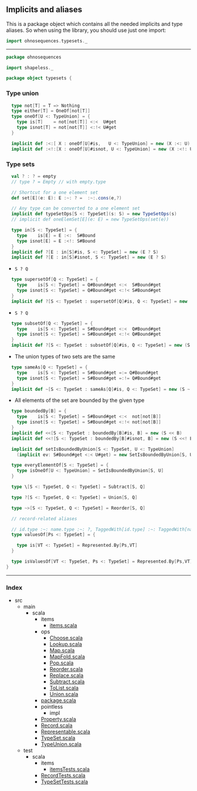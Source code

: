 
## Implicits and aliases

This is a package object which contains all the needed implicits and type aliases. So when using the library, you should use just one import:

```scala
import ohnosequences.typesets._
```

------


```scala
package ohnosequences

import shapeless._

package object typesets {
```

### Type union

```scala
  type not[T] = T => Nothing
  type either[T] = OneOf[not[T]]
  type oneOf[U <: TypeUnion] = { 
    type is[T]    = not[not[T]] <:<  U#get
    type isnot[T] = not[not[T]] <:!< U#get
  }

  implicit def :<:[ X : oneOf[U]#is,   U <: TypeUnion] = new (X :<: U)
  implicit def :<!:[X : oneOf[U]#isnot, U <: TypeUnion] = new (X :<!: U)
```

### Type sets

```scala
  val ? : ? = empty
  // type ? = Empty // with empty.type

  // Shortcut for a one element set 
  def set[E](e: E): E :~: ? =  :~:.cons(e,?)

  // Any type can be converted to a one element set
  implicit def typeSetOps[S <: TypeSet](s: S) = new TypeSetOps(s)
  // implicit def oneElemSet[E](e: E) = new TypeSetOps(set(e))

  type in[S <: TypeSet] = { 
    type    is[E] = E :<:  S#Bound
    type isnot[E] = E :<!: S#Bound
  }
  implicit def ?[E : in[S]#is, S <: TypeSet] = new (E ? S)
  implicit def ?[E : in[S]#isnot, S <: TypeSet] = new (E ? S)
```

- `S ? Q`

```scala
  type supersetOf[Q <: TypeSet] = { 
    type    is[S <: TypeSet] = Q#Bound#get <:<  S#Bound#get
    type isnot[S <: TypeSet] = Q#Bound#get <:!< S#Bound#get
  }
  implicit def ?[S <: TypeSet : supersetOf[Q]#is, Q <: TypeSet] = new (S ? Q)
```

- `S ? Q`

```scala
  type subsetOf[Q <: TypeSet] = { 
    type    is[S <: TypeSet] = S#Bound#get <:<  Q#Bound#get
    type isnot[S <: TypeSet] = S#Bound#get <:!< Q#Bound#get
  }
  implicit def ?[S <: TypeSet : subsetOf[Q]#is, Q <: TypeSet] = new (S ? Q)
```

- The union types of two sets are the same

```scala
  type sameAs[Q <: TypeSet] = { 
    type    is[S <: TypeSet] = S#Bound#get =:= Q#Bound#get
    type isnot[S <: TypeSet] = S#Bound#get =:!= Q#Bound#get
  }
  implicit def ~[S <: TypeSet : sameAs[Q]#is, Q <: TypeSet] = new (S ~ Q)
```

- All elements of the set are bounded by the given type

```scala
  type boundedBy[B] = { 
    type    is[S <: TypeSet] = S#Bound#get <:<  not[not[B]]
    type isnot[S <: TypeSet] = S#Bound#get <:!< not[not[B]]
  }
  implicit def <<[S <: TypeSet : boundedBy[B]#is, B] = new (S << B)
  implicit def <<![S <: TypeSet : boundedBy[B]#isnot, B] = new (S <<! B)

  implicit def setIsBoundedByUnion[S <: TypeSet, U <: TypeUnion]
    (implicit ev: S#Bound#get <:< U#get) = new SetIsBoundedByUnion[S, U]

  type everyElementOf[S <: TypeSet] = { 
    type isOneOf[U <: TypeUnion] = SetIsBoundedByUnion[S, U]
  }

  type \[S <: TypeSet, Q <: TypeSet] = Subtract[S, Q]

  type ?[S <: TypeSet, Q <: TypeSet] = Union[S, Q]

  type ~>[S <: TypeSet, Q <: TypeSet] = Reorder[S, Q]

  // record-related aliases

  // id.type :~: name.type :~: ?, TaggedWith[id.type] :~: TaggedWith[name.type] :~: ?
  type valuesOf[Ps <: TypeSet] = {

    type is[VT <: TypeSet] = Represented.By[Ps,VT]
  }

  type isValuesOf[VT <: TypeSet, Ps <: TypeSet] = Represented.By[Ps,VT]
}

```


------

### Index

+ src
  + main
    + scala
      + items
        + [items.scala][main/scala/items/items.scala]
      + ops
        + [Choose.scala][main/scala/ops/Choose.scala]
        + [Lookup.scala][main/scala/ops/Lookup.scala]
        + [Map.scala][main/scala/ops/Map.scala]
        + [MapFold.scala][main/scala/ops/MapFold.scala]
        + [Pop.scala][main/scala/ops/Pop.scala]
        + [Reorder.scala][main/scala/ops/Reorder.scala]
        + [Replace.scala][main/scala/ops/Replace.scala]
        + [Subtract.scala][main/scala/ops/Subtract.scala]
        + [ToList.scala][main/scala/ops/ToList.scala]
        + [Union.scala][main/scala/ops/Union.scala]
      + [package.scala][main/scala/package.scala]
      + pointless
        + impl
      + [Property.scala][main/scala/Property.scala]
      + [Record.scala][main/scala/Record.scala]
      + [Representable.scala][main/scala/Representable.scala]
      + [TypeSet.scala][main/scala/TypeSet.scala]
      + [TypeUnion.scala][main/scala/TypeUnion.scala]
  + test
    + scala
      + items
        + [itemsTests.scala][test/scala/items/itemsTests.scala]
      + [RecordTests.scala][test/scala/RecordTests.scala]
      + [TypeSetTests.scala][test/scala/TypeSetTests.scala]

[main/scala/items/items.scala]: items/items.scala.md
[main/scala/ops/Choose.scala]: ops/Choose.scala.md
[main/scala/ops/Lookup.scala]: ops/Lookup.scala.md
[main/scala/ops/Map.scala]: ops/Map.scala.md
[main/scala/ops/MapFold.scala]: ops/MapFold.scala.md
[main/scala/ops/Pop.scala]: ops/Pop.scala.md
[main/scala/ops/Reorder.scala]: ops/Reorder.scala.md
[main/scala/ops/Replace.scala]: ops/Replace.scala.md
[main/scala/ops/Subtract.scala]: ops/Subtract.scala.md
[main/scala/ops/ToList.scala]: ops/ToList.scala.md
[main/scala/ops/Union.scala]: ops/Union.scala.md
[main/scala/package.scala]: package.scala.md
[main/scala/Property.scala]: Property.scala.md
[main/scala/Record.scala]: Record.scala.md
[main/scala/Representable.scala]: Representable.scala.md
[main/scala/TypeSet.scala]: TypeSet.scala.md
[main/scala/TypeUnion.scala]: TypeUnion.scala.md
[test/scala/items/itemsTests.scala]: ../../test/scala/items/itemsTests.scala.md
[test/scala/RecordTests.scala]: ../../test/scala/RecordTests.scala.md
[test/scala/TypeSetTests.scala]: ../../test/scala/TypeSetTests.scala.md